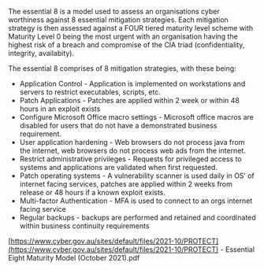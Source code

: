 The essential 8 is a model used to assess an organisations cyber worthiness against 8 essential mitigation strategies. Each mitigation strategy is then assessed against a FOUR tiered maturity level scheme with Maturity Level 0 being the most urgent with an organisation having the highest risk of a breach and compromise of the CIA triad (confidentiality, integrity, availabity).

The essential 8 comprises of 8 mitigation strategies, with these being:

- Application Control - Application is implemented on workstations and servers to restrict executables, scripts, etc.
- Patch Applications - Patches are applied within 2 week or within 48 hours in an exploit exists
- Configure Microsoft Office macro settings - Microsoft office macros are disabled for users that do not have a demonstrated business requirement.
- User application hardening - Web browsers do not process java from the internet, web browsers do not process web ads from the internet.
- Restrict administrative privileges - Requests for privileged access to systems and applications are validated when first requested.
- Patch operating systems - A vulnerability scanner is used daily in OS’ of internet facing services, patches are applied within 2 weeks from release or 48 hours if a known exploit exists.
- Multi-factor Authentication - MFA is used to connect to an orgs internet facing service
- Regular backups - backups are performed and retained and coordinated within business continuity requirements

[](https://www.cyber.gov.au/sites/default/files/2021-10/PROTECT%20-%20Essential%20Eight%20Maturity%20Model%20%28October%202021%29.pdf)[https://www.cyber.gov.au/sites/default/files/2021-10/PROTECT](https://www.cyber.gov.au/sites/default/files/2021-10/PROTECT) - Essential Eight Maturity Model (October 2021).pdf